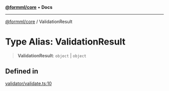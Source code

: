 [**@formml/core**](../README.md) • **Docs**

---

[@formml/core](../globals.md) / ValidationResult

# Type Alias: ValidationResult

> **ValidationResult**: `object` \| `object`

## Defined in

[validator/validate.ts:10](https://github.com/formml/formml/blob/5c707903361ee929472a81de07fd0204242687ee/packages/core/src/validator/validate.ts#L10)
